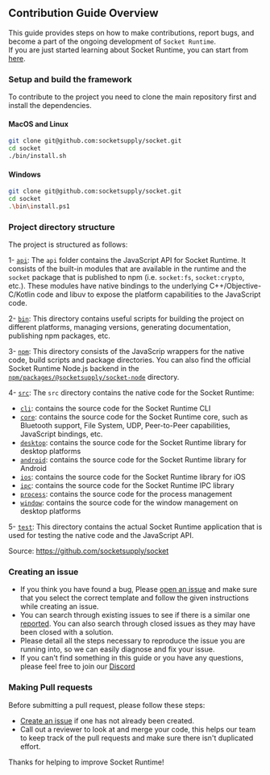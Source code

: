 ## Contribution Guide Overview
This guide provides steps on how to make contributions, report bugs, and become a part of the ongoing development of `Socket Runtime`.  
If you are just started learning about Socket Runtime, you can start from [here](https://socketsupply.co/guides/).  

### Setup and build the framework

To contribute to the project you need to clone the main repository first and install the dependencies. 

#### MacOS and Linux

```bash
git clone git@github.com:socketsupply/socket.git
cd socket 
./bin/install.sh
```

#### Windows
```bash
git clone git@github.com:socketsupply/socket.git
cd socket 
.\bin\install.ps1
```

### Project directory structure

The project is structured as follows:  

1- [`api`](api/): The `api` folder contains the JavaScript API for Socket Runtime. It consists of the built-in modules that are available in the runtime and the `socket` package that is published to npm (i.e. `socket:fs`, `socket:crypto`, etc.).
These modules have native bindings to the underlying C++/Objective-C/Kotlin code and libuv to expose the platform
capabilities to the JavaScript code.  

2- [`bin`](bin/): This directory contains useful scripts for building the project on different platforms, managing versions,
generating documentation, publishing npm packages, etc.  

3- [`npm`](npm/): This directory consists of the JavaScrip wrappers for the native code, build scripts and package directories.
You can also find the official Socket Runtime Node.js backend in the [`npm/packages/@socketsupply/socket-node`](npm/packages/%40socketsupply/socket-node/) directory.  

4- [`src`](src/): The `src` directory contains the native code for the Socket Runtime:
- [`cli`](src/cli/): contains the source code for the Socket Runtime CLI
- [`core`](src/core/): contains the source code for the Socket Runtime core, such as Bluetooth support,
File System, UDP, Peer-to-Peer capabilities, JavaScript bindings, etc.
- [`desktop`](src/desktop/): contains the source code for the Socket Runtime library for desktop platforms
- [`android`](src/android/): contains the source code for the Socket Runtime library for Android
- [`ios`](src/ios/): contains the source code for the Socket Runtime library for iOS
- [`ipc`](src/ipc/): contains the source code for the Socket Runtime IPC library
- [`process`](src/process/): contains the source code for the process management
- [`window`](src/window/): contains the source code for the window management on desktop platforms  

5- [`test`](test/): This directory contains the actual Socket Runtime application that is used for testing the native code and the JavaScript API. 

Source: https://github.com/socketsupply/socket










 

### Creating an issue
- If you think you have found a bug, Please [open an issue](https://github.com/socketsupply/socket/issues/new) and make sure that you select the correct template and follow the given instructions while creating an issue.
- You can search through existing issues to see if there is a similar one [reported](https://github.com/socketsupply/socket/issues). You can also search through closed issues as they may have been closed with a solution.
- Please detail all the steps necessary to reproduce the issue you are running into, so we can easily diagnose and fix your issue.
- If you can't find something in this guide or you have any questions, please feel free to join our [Discord](https://discord.com/invite/YPV32gKCsH)  

### Making Pull requests
Before submitting a pull request, please follow these steps:  
- [Create an issue](https://github.com/socketsupply/socket/issues/new) if one has not already been created.
- Call out a reviewer to look at and merge your code, this helps our team to keep track of the pull requests and make sure there isn't duplicated effort.

Thanks for helping to improve Socket Runtime!